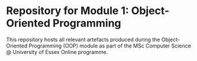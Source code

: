 # Repository for Module 1: Object-Oriented Programming

This repository hosts all relevant artefacts produced during the Object-Oriented Programming (OOP) module 
as part of the MSc Computer Science @ University of Essex Online programme.
